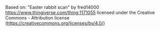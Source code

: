 Based on:
"Easter rabbit scan" by fred14000
https://www.thingiverse.com/thing:1171055
licensed under the Creative Commons - Attribution license (https://creativecommons.org/licenses/by/4.0/)